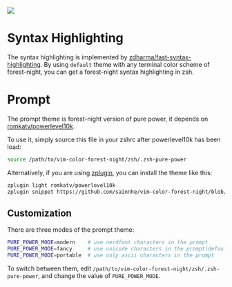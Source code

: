 ![](https://user-images.githubusercontent.com/37491630/60563123-fe87d900-9d49-11e9-8a44-cb0785543c05.png)

# Syntax Highlighting

The syntax highlighting is implemented by [zdharma/fast-syntax-highlighting](https://github.com/zdharma/fast-syntax-highlighting). By using `default` theme with any terminal color scheme of forest-night, you can get a forest-night syntax highlighting in zsh.

# Prompt

The prompt theme is forest-night version of pure power, it depends on [romkatv/powerlevel10k](https://github.com/romkatv/powerlevel10k).

To use it, simply source this file in your zshrc after powerlevel10k has been load:

```zsh
source /path/to/vim-color-forest-night/zsh/.zsh-pure-power
```

Alternatively, if you are using [zplugin](https://github.com/zdharma/zplugin), you can install the theme like this:

```zsh
zplugin light romkatv/powerlevel10k
zplugin snippet https://github.com/sainnhe/vim-color-forest-night/blob/master/zsh/.zsh-pure-power
```

## Customization

There are three modes of the prompt theme:

```zsh
PURE_POWER_MODE=modern    # use nerdfont characters in the prompt
PURE_POWER_MODE=fancy     # use unicode characters in the prompt(default)
PURE_POWER_MODE=portable  # use only ascii characters in the prompt
```

To switch between them, edit `/path/to/vim-color-forest-night/zsh/.zsh-pure-power`, and change the value of `PURE_POWER_MODE`.
